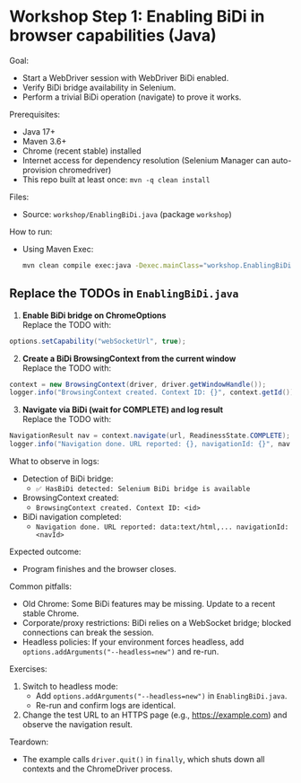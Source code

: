# Workshop Step 1: Enabling BiDi in browser capabilities (Java)

Goal:
- Start a WebDriver session with WebDriver BiDi enabled.
- Verify BiDi bridge availability in Selenium.
- Perform a trivial BiDi operation (navigate) to prove it works.

Prerequisites:
- Java 17+
- Maven 3.6+
- Chrome (recent stable) installed
- Internet access for dependency resolution (Selenium Manager can auto-provision chromedriver)
- This repo built at least once: `mvn -q clean install`

Files:
- Source: `workshop/EnablingBiDi.java` (package `workshop`)

How to run:
- Using Maven Exec:
  ```bash
  mvn clean compile exec:java -Dexec.mainClass="workshop.EnablingBiDi"
  ```

## Replace the TODOs in `EnablingBiDi.java`

1) **Enable BiDi bridge on ChromeOptions**  
   Replace the TODO with:
```java
options.setCapability("webSocketUrl", true);
```

2) **Create a BiDi BrowsingContext from the current window**  
   Replace the TODO with:
```java
context = new BrowsingContext(driver, driver.getWindowHandle());
logger.info("BrowsingContext created. Context ID: {}", context.getId());
```

3) **Navigate via BiDi (wait for COMPLETE) and log result**  
   Replace the TODO with:
```java
NavigationResult nav = context.navigate(url, ReadinessState.COMPLETE);
logger.info("Navigation done. URL reported: {}, navigationId: {}", nav.getUrl(), nav.getNavigationId());
```

What to observe in logs:
- Detection of BiDi bridge:
    - `✅ HasBiDi detected: Selenium BiDi bridge is available`
- BrowsingContext created:
    - `BrowsingContext created. Context ID: <id>`
- BiDi navigation completed:
    - `Navigation done. URL reported: data:text/html,... navigationId: <navId>`

Expected outcome:
- Program finishes and the browser closes.

Common pitfalls:
- Old Chrome: Some BiDi features may be missing. Update to a recent stable Chrome.
- Corporate/proxy restrictions: BiDi relies on a WebSocket bridge; blocked connections can break the session.
- Headless policies: If your environment forces headless, add `options.addArguments("--headless=new")` and re-run.

Exercises:
1) Switch to headless mode:
    - Add `options.addArguments("--headless=new")` in `EnablingBiDi.java`.
    - Re-run and confirm logs are identical.
2) Change the test URL to an HTTPS page (e.g., https://example.com) and observe the navigation result.

Teardown:
- The example calls `driver.quit()` in `finally`, which shuts down all contexts and the ChromeDriver process.
